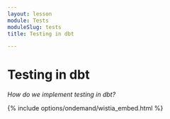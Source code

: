 ```yaml
---
layout: lesson
module: Tests
moduleSlug: tests
title: Testing in dbt

---
```


# Testing in dbt
_How do we implement testing in dbt?_

{% include options/ondemand/wistia_embed.html %}
